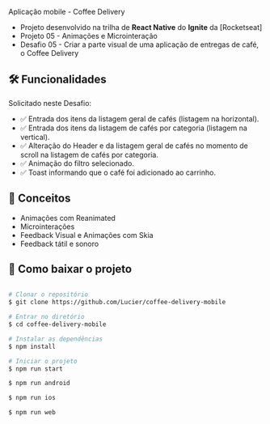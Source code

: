 Aplicação mobile - Coffee Delivery

- Projeto desenvolvido na trilha de **React Native** do **Ignite** da [Rocketseat]
- Projeto 05 - Animações e Microinteração
- Desafio 05 - Criar a parte visual de uma aplicação de entregas de café, o Coffee Delivery

## 🛠 Funcionalidades

Solicitado neste Desafio:

- :white_check_mark: Entrada dos itens da listagem geral de cafés (listagem na horizontal).
- :white_check_mark: Entrada dos itens da listagem de cafés por categoria (listagem na vertical).
- :white_check_mark: Alteração do Header e da listagem geral de cafés no momento de scroll na listagem de cafés por categoria.
- :white_check_mark: Animação do filtro selecionado.
- :white_check_mark: Toast informando que o café foi adicionado ao carrinho.

## :wrench: Conceitos

- Animações com Reanimated
- Microinterações
- Feedback Visual e Animações com Skia
- Feedback tátil e sonoro

## :open_file_folder: Como baixar o projeto

```bash

# Clonar o repositório
$ git clone https://github.com/Lucier/coffee-delivery-mobile

# Entrar no diretório
$ cd coffee-delivery-mobile

# Instalar as dependências
$ npm install

# Iniciar o projeto
$ npm run start

$ npm run android

$ npm run ios

$ npm run web

```
